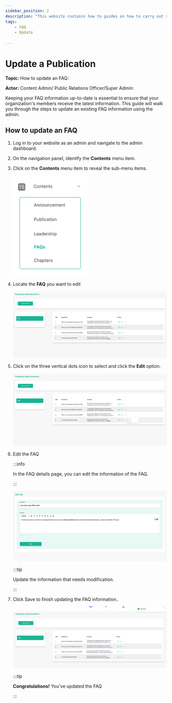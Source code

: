 ```yaml
---
sidebar_position: 2
description: "This website contains how to guides on how to carry out several processes in the **Admin section** on your Website application."
tags:
    - FAQ
    - Update

---
```


# Update a Publication

**Topic:** How to update an FAQ:

**Actor:** Content Admin/ Public Relations Officer/Super Admin:

Keeping your FAQ information up-to-date is essential to ensure that your organization's members receive the latest information. This guide will walk you through the steps to update an existing FAQ information using the admin.


## How to update an FAQ

1. Log in to your website as an admin and navigate to the admin dashboard.

2. On the navigation panel, identify the **Contents** menu item.

3. Click on the **Contents** menu item to reveal the sub-menu items.

    ![Contents menu item](./assets/image-7.png)

4. Locate the **FAQ** you want to edit

    ![FAQs list](./assets/image-8.png)

5. Click on the three vertical dots icon to select and click the **Edit** option. 

    ![reveal executive item sub-menu](./assets/image-9.png)

6. Edit the FAQ

    :::info

    In the FAQ details page, you can edit the information of the FAQ.

    :::

    ![edit FAQ information](./assets/image-10.png)

    :::tip

    Update the information that needs modification.

    :::

7. Click Save to finish updating the FAQ information..

    ![FAQ update success](./assets/image-11.png)

    :::tip

    **Congratulations!** You’ve updated the FAQ

    :::